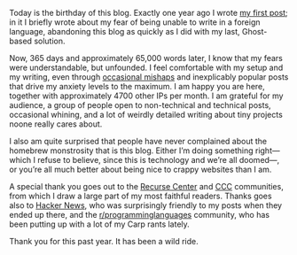 Today is the birthday of this blog. Exactly one year ago I wrote [my first
post](//blog.veitheller.de/Dead_and_Reborn.html); in it I briefly wrote
about my fear of being unable to write in a foreign language, abandoning this
blog as quickly as I did with my last, Ghost-based solution.

Now, 365 days and approximately 65,000 words later, I know that my fears were
understandable, but unfounded. I feel comfortable with my setup and my writing,
even through [occasional
mishaps](//blog.veitheller.de/Postmortem:_Corrupting_RSS_And_Twitter.html) and
inexplicably popular posts that drive my anxiety levels to the maximum.
I am happy you are here, together with approximately 4700 other IPs per month.
I am grateful for my audience, a group of people open to non-technical
and technical posts, occasional whining, and a lot of weirdly detailed writing
about tiny projects noone really cares about.

I also am quite surprised that people have never complained about the homebrew
monstrosity that is this blog. Either I’m doing something right—which I refuse
to believe, since this is technology and we’re all doomed—, or you’re all much
better about being nice to crappy websites than I am.

A special thank you goes out to the [Recurse Center](https://recurse.com)
and [CCC](https://ccc.de/) communities, from which I draw a large part of my
most faithful readers. Thanks goes also to [Hacker
News](https://news.ycombinator.com/), who was surprisingly friendly to my posts
when they ended up there, and the
[r/programminglanguages](https://reddit.com/r/programminglanguages) community,
who has been putting up with a lot of my Carp rants lately.

Thank you for this past year. It has been a wild ride.

